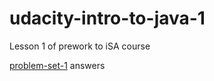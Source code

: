 # udacity-intro-to-java-1

Lesson 1 of prework to iSA course

[problem-set-1](https://d17h27t6h515a5.cloudfront.net/topher/2016/July/57881edd_problem-set-1/problem-set-1.pdf "Go to page") answers
